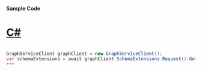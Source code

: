 #### Sample Code
# [C#](#tab/c-sharp)

```C#

GraphServiceClient graphClient = new GraphServiceClient();
var schemaExtensions = await graphClient.SchemaExtensions.Request().GetAsync();
*** 

```
